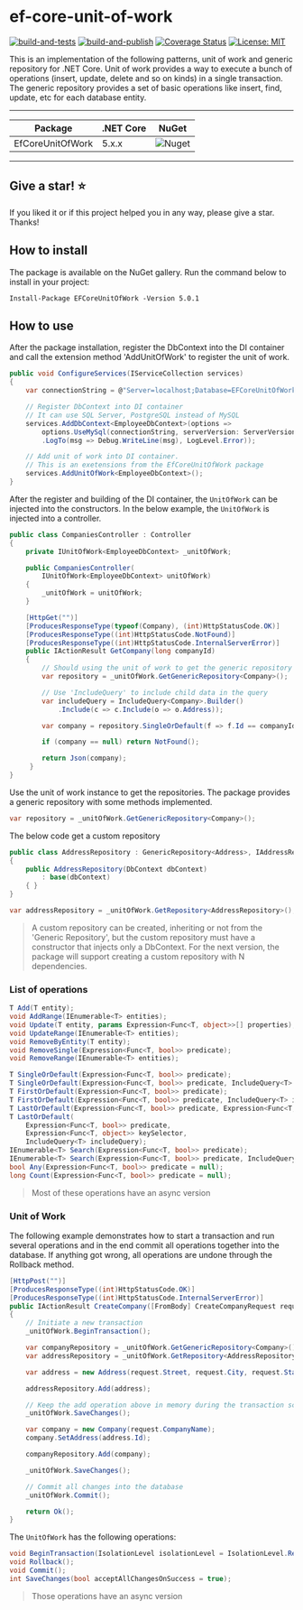 # ef-core-unit-of-work

[![build-and-tests](https://github.com/Alelho/ef-core-unit-of-work/actions/workflows/build-and-tests.yml/badge.svg)](https://github.com/Alelho/ef-core-unit-of-work/actions/workflows/build-and-tests.yml)
[![build-and-publish](https://github.com/Alelho/ef-core-unit-of-work/actions/workflows/build-and-publish.yml/badge.svg)](https://github.com/Alelho/ef-core-unit-of-work/actions/workflows/build-and-publish.yml)
[![Coverage Status](https://coveralls.io/repos/github/Alelho/ef-core-unit-of-work/badge.svg)](https://coveralls.io/github/Alelho/ef-core-unit-of-work?branch=ef-core-unit-of-work-5)
[![License: MIT](https://img.shields.io/badge/License-MIT-yellow.svg)](https://opensource.org/licenses/MIT)

This is an implementation of the following patterns, unit of work and generic repository for .NET Core. Unit of work provides a way to execute a bunch of operations (insert, update, delete and so on kinds) in a single transaction. The generic repository provides a set of basic operations like insert, find, update, etc for each database entity.

---

| Package | .NET Core | NuGet |
|---|---|---|
| EfCoreUnitOfWork | 5.x.x | ![Nuget](https://img.shields.io/nuget/v/EFCoreUnitOfWork) |

---

## Give a star! :star:

If you liked it or if this project helped you in any way, please give a star. Thanks!

## How to install
The package is available on the NuGet gallery. Run the command below to install in your project:

```
Install-Package EFCoreUnitOfWork -Version 5.0.1
```

## How to use
After the package installation, register the DbContext into the DI container and call the extension method 'AddUnitOfWork' to register the unit of work.

````csharp
public void ConfigureServices(IServiceCollection services)
{
    var connectionString = @"Server=localhost;Database=EFCoreUnitOfWork;Uid=root;Pwd=123456;";

    // Register DbContext into DI container
    // It can use SQL Server, PostgreSQL instead of MySQL
    services.AddDbContext<EmployeeDbContext>(options =>
        options.UseMySql(connectionString, serverVersion: ServerVersion.AutoDetect(connectionString))
        .LogTo(msg => Debug.WriteLine(msg), LogLevel.Error));

    // Add unit of work into DI container.
    // This is an exetensions from the EfCoreUnitOfWork package
    services.AddUnitOfWork<EmployeeDbContext>();
}
````

After the register and building of the DI container, the `UnitOfWork` can be injected into the constructors. In the below example, the `UnitOfWork` is injected into a controller.

````csharp
public class CompaniesController : Controller
{
    private IUnitOfWork<EmployeeDbContext> _unitOfWork;

    public CompaniesController(
        IUnitOfWork<EmployeeDbContext> unitOfWork)
    {
        _unitOfWork = unitOfWork;
    }

    [HttpGet("")]
    [ProducesResponseType(typeof(Company), (int)HttpStatusCode.OK)]
    [ProducesResponseType((int)HttpStatusCode.NotFound)]
    [ProducesResponseType((int)HttpStatusCode.InternalServerError)]
    public IActionResult GetCompany(long companyId)
    {
        // Should using the unit of work to get the generic repository
        var repository = _unitOfWork.GetGenericRepository<Company>();

        // Use 'IncludeQuery' to include child data in the query
        var includeQuery = IncludeQuery<Company>.Builder()
            .Include(c => c.Include(o => o.Address));

        var company = repository.SingleOrDefault(f => f.Id == companyId, includeQuery);

        if (company == null) return NotFound();

        return Json(company);
     }
}
````

Use the unit of work instance to get the repositories. The package provides a generic repository with some methods implemented.
````csharp
var repository = _unitOfWork.GetGenericRepository<Company>();
````

The below code get a custom repository
````csharp
public class AddressRepository : GenericRepository<Address>, IAddressRepository
{
    public AddressRepository(DbContext dbContext)
        : base(dbContext)
    { }
}
````
````csharp
var addressRepository = _unitOfWork.GetRepository<AddressRepository>();
````
> A custom repository can be created, inheriting or not from the 'Generic Repository', but the custom repository must have a constructor that injects only a DbContext. For the next version, the package will support creating a custom repository with N dependencies.

### List of operations
````csharp
T Add(T entity);
void AddRange(IEnumerable<T> entities);
void Update(T entity, params Expression<Func<T, object>>[] properties);
void UpdateRange(IEnumerable<T> entities);
void RemoveByEntity(T entity);
void RemoveSingle(Expression<Func<T, bool>> predicate);
void RemoveRange(IEnumerable<T> entities);

T SingleOrDefault(Expression<Func<T, bool>> predicate);
T SingleOrDefault(Expression<Func<T, bool>> predicate, IncludeQuery<T> includeQuery);
T FirstOrDefault(Expression<Func<T, bool>> predicate);
T FirstOrDefault(Expression<Func<T, bool>> predicate, IncludeQuery<T> includeQuery);
T LastOrDefault(Expression<Func<T, bool>> predicate, Expression<Func<T, object>> keySelector);
T LastOrDefault(
    Expression<Func<T, bool>> predicate,
    Expression<Func<T, object>> keySelector,
    IncludeQuery<T> includeQuery);
IEnumerable<T> Search(Expression<Func<T, bool>> predicate);
IEnumerable<T> Search(Expression<Func<T, bool>> predicate, IncludeQuery<T> includeQuery);
bool Any(Expression<Func<T, bool>> predicate = null);
long Count(Expression<Func<T, bool>> predicate = null);
````
> Most of these operations have an async version

### Unit of Work
The following example demonstrates how to start a transaction and run several operations and in the end commit all operations together into the database. If anything got wrong, all operations are undone through the Rollback method.

````csharp
[HttpPost("")]
[ProducesResponseType((int)HttpStatusCode.OK)]
[ProducesResponseType((int)HttpStatusCode.InternalServerError)]
public IActionResult CreateCompany([FromBody] CreateCompanyRequest request)
{
    // Initiate a new transaction
    _unitOfWork.BeginTransaction();

    var companyRepository = _unitOfWork.GetGenericRepository<Company>();
    var addressRepository = _unitOfWork.GetRepository<AddressRepository>();

    var address = new Address(request.Street, request.City, request.State, request.Country, request.PostalCode);

    addressRepository.Add(address);

    // Keep the add operation above in memory during the transaction scope
    _unitOfWork.SaveChanges();

    var company = new Company(request.CompanyName);
    company.SetAddress(address.Id);

    companyRepository.Add(company);

    _unitOfWork.SaveChanges();

    // Commit all changes into the database
    _unitOfWork.Commit();

    return Ok();
}
````

The `UnitOfWork` has the following operations:
````csharp
void BeginTransaction(IsolationLevel isolationLevel = IsolationLevel.ReadCommitted);
void Rollback();
void Commit();
int SaveChanges(bool acceptAllChangesOnSuccess = true);
````
> Those operations have an async version
